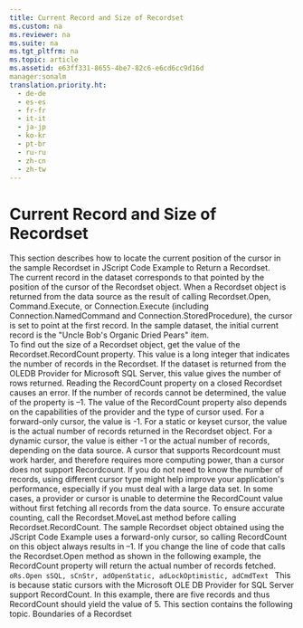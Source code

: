 ```yaml
---
title: Current Record and Size of Recordset
ms.custom: na
ms.reviewer: na
ms.suite: na
ms.tgt_pltfrm: na
ms.topic: article
ms.assetid: e63ff331-8655-4be7-82c6-e6cd6cc9d16d
manager:sonalm
translation.priority.ht: 
  - de-de
  - es-es
  - fr-fr
  - it-it
  - ja-jp
  - ko-kr
  - pt-br
  - ru-ru
  - zh-cn
  - zh-tw
---
```

# Current Record and Size of Recordset
<?xml version="1.0" encoding="utf-8"?>
<developerReferenceWithoutSyntaxDocument xmlns="http://ddue.schemas.microsoft.com/authoring/2003/5" xmlns:xlink="http://www.w3.org/1999/xlink" xmlns:xsi="http://www.w3.org/2001/XMLSchema-instance" xsi:schemaLocation="http://ddue.schemas.microsoft.com/authoring/2003/5 http://dduestorage.blob.core.windows.net/ddueschema/developer.xsd">
  <introduction>
    <para>This section describes how to locate the current position of the cursor in the sample <legacyBold>Recordset</legacyBold> in <legacyLink xlink:href="74aad8a6-06cc-4a2c-811a-d78f9b741d84">JScript Code Example to Return a Recordset</legacyLink>.</para>
  </introduction>
  <section>
    <title>Current Record</title>
    <content>
      <para>The current record in the dataset corresponds to that pointed by the position of the cursor of the <legacyBold>Recordset</legacyBold> object. When a <legacyBold>Recordset</legacyBold> object is returned from the data source as the result of calling <legacyBold>Recordset.Open</legacyBold>, <legacyBold>Command.Execute</legacyBold>, or <legacyBold>Connection.Execute</legacyBold> (including <legacyBold>Connection.NamedCommand</legacyBold> and <legacyBold>Connection.StoredProcedure</legacyBold>), the cursor is set to point at the first record. In the sample dataset, the initial current record is the "Uncle Bob's Organic Dried Pears" item.</para>
    </content>
  </section>
  <section>
    <title>Size of Recordset</title>
    <content>
      <para>To find out the size of a <legacyBold>Recordset</legacyBold> object, get the value of the <legacyBold>Recordset.RecordCount</legacyBold> property. This value is a long integer that indicates the number of records in the <legacyBold>Recordset</legacyBold>. If the dataset is returned from the OLEDB Provider for Microsoft SQL Server, this value gives the number of rows returned. Reading the <legacyBold>RecordCount</legacyBold> property on a closed <legacyBold>Recordset</legacyBold> causes an error.</para>
      <para>If the number of records cannot be determined, the value of the property is –1. </para>
      <para>The value of the <legacyBold>RecordCount</legacyBold> property also depends on the capabilities of the provider and the type of cursor used. For a forward-only cursor, the value is -1. For a static or keyset cursor, the value is the actual number of records returned in the <legacyBold>Recordset</legacyBold> object. For a dynamic cursor, the value is either -1 or the actual number of records, depending on the data source.</para>
      <para>A cursor that supports <legacyBold>Recordcount</legacyBold> must work harder, and therefore requires more computing power, than a cursor does not support <legacyBold>Recordcount</legacyBold>. If you do not need to know the number of records, using different cursor type might help improve your application's performance, especially if you must deal with a large data set.</para>
      <para>In some cases, a provider or cursor is unable to determine the <legacyBold>RecordCount</legacyBold> value without first fetching all records from the data source. To ensure accurate counting, call the <legacyBold>Recordset</legacyBold>.<legacyBold>MoveLast</legacyBold> method before calling <legacyBold>Recordset.RecordCount</legacyBold>.</para>
      <para>The sample <legacyBold>Recordset</legacyBold> object obtained using the <legacyLink xlink:href="74aad8a6-06cc-4a2c-811a-d78f9b741d84">JScript Code Example</legacyLink> uses a forward-only cursor, so calling <legacyBold>RecordCount</legacyBold> on this object always results in –1. If you change the line of code that calls the <legacyBold>Recordset</legacyBold>.<legacyBold>Open</legacyBold> method as shown in the following example, the <legacyBold>RecordCount</legacyBold> property will return the actual number of records fetched.</para>
      <code>oRs.Open sSQL, sCnStr, adOpenStatic, adLockOptimistic, adCmdText </code>
      <para>This is because static cursors with the <legacyLink xlink:href="99bc40c4-9181-4ca1-a06f-9a1a914a0b7b">Microsoft OLE DB Provider for SQL Server</legacyLink> support <legacyBold>RecordCount</legacyBold>. In this example, there are five records and thus <legacyBold>RecordCount</legacyBold> should yield the value of 5.</para>
      <para>This section contains the following topic.</para>
      <para>
        <legacyLink xlink:href="c0dd4a0f-478d-4c5e-b5d5-7535f211d064">Boundaries of a Recordset</legacyLink>
      </para>
    </content>
  </section>
  <relatedTopics />
</developerReferenceWithoutSyntaxDocument>
